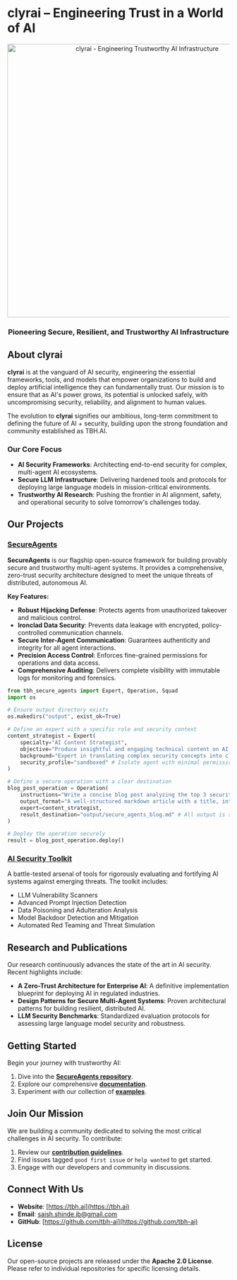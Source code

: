 # clyrai  – Engineering Trust in a World of AI

<div align="center">
  <img width="618" alt="clyrai - Engineering Trustworthy AI Infrastructure" src="https://github.com/user-attachments/assets/dbbf5a4f-7b0b-4f43-9b37-ef77dc761ff1" /> 
  <h3>Pioneering Secure, Resilient, and Trustworthy AI Infrastructure</h3>
</div>

## About clyrai

**clyrai**  is at the vanguard of AI security, engineering the essential frameworks, tools, and models that empower organizations to build and deploy artificial intelligence they can fundamentally trust. Our mission is to ensure that as AI's power grows, its potential is unlocked safely, with uncompromising security, reliability, and alignment to human values.

The evolution to **clyrai** signifies our ambitious, long-term commitment to defining the future of AI + security, building upon the strong foundation and community established as TBH.AI.

### Our Core Focus

*   **AI Security Frameworks**: Architecting end-to-end security for complex, multi-agent AI ecosystems.
*   **Secure LLM Infrastructure**: Delivering hardened tools and protocols for deploying large language models in mission-critical environments.
*   **Trustworthy AI Research**: Pushing the frontier in AI alignment, safety, and operational security to solve tomorrow's challenges today.

## Our Projects

### [SecureAgents](https://github.com/tbh-ai/SecureAgents)

**SecureAgents** is our flagship open-source framework for building provably secure and trustworthy multi-agent systems. It provides a comprehensive, zero-trust security architecture designed to meet the unique threats of distributed, autonomous AI.

**Key Features:**
*   **Robust Hijacking Defense**: Protects agents from unauthorized takeover and malicious control.
*   **Ironclad Data Security**: Prevents data leakage with encrypted, policy-controlled communication channels.
*   **Secure Inter-Agent Communication**: Guarantees authenticity and integrity for all agent interactions.
*   **Precision Access Control**: Enforces fine-grained permissions for operations and data access.
*   **Comprehensive Auditing**: Delivers complete visibility with immutable logs for monitoring and forensics.

```python
from tbh_secure_agents import Expert, Operation, Squad
import os

# Ensure output directory exists
os.makedirs("output", exist_ok=True)

# Define an expert with a specific role and security context
content_strategist = Expert(
    specialty="AI Content Strategist",
    objective="Produce insightful and engaging technical content on AI security.",
    background="Expert in translating complex security concepts into clear, compelling narratives.",
    security_profile="sandboxed" # Isolate agent with minimal permissions
)

# Define a secure operation with a clear destination
blog_post_operation = Operation(
    instructions="Write a concise blog post analyzing the top 3 security risks in multi-agent systems.",
    output_format="A well-structured markdown article with a title, introduction, key points, and a forward-looking conclusion.",
    expert=content_strategist,
    result_destination="output/secure_agents_blog.md" # All output is sandboxed to this file
)

# Deploy the operation securely
result = blog_post_operation.deploy()
```

### [AI Security Toolkit](https://github.com/tbh-ai/ai-security-toolkit)

A battle-tested arsenal of tools for rigorously evaluating and fortifying AI systems against emerging threats. The toolkit includes:
*   LLM Vulnerability Scanners
*   Advanced Prompt Injection Detection
*   Data Poisoning and Adulteration Analysis
*   Model Backdoor Detection and Mitigation
*   Automated Red Teaming and Threat Simulation

## Research and Publications

Our research continuously advances the state of the art in AI security. Recent highlights include:
*   **A Zero-Trust Architecture for Enterprise AI**: A definitive implementation blueprint for deploying AI in regulated industries.
*   **Design Patterns for Secure Multi-Agent Systems**: Proven architectural patterns for building resilient, distributed AI.
*   **LLM Security Benchmarks**: Standardized evaluation protocols for assessing large language model security and robustness.

## Getting Started

Begin your journey with trustworthy AI:
1.  Dive into the **[SecureAgents repository](https://github.com/tbh-ai/SecureAgents)**.
2.  Explore our comprehensive **[documentation](https://tbh-ai.github.io/SecureAgents/)**.
3.  Experiment with our collection of **[examples](https://github.com/tbh-ai/SecureAgents/tree/main/examples)**.

## Join Our Mission

We are building a community dedicated to solving the most critical challenges in AI security. To contribute:
1.  Review our **[contribution guidelines](https://github.com/tbh-ai/SecureAgents/blob/main/CONTRIBUTING.md)**.
2.  Find issues tagged `good first issue` or `help wanted` to get started.
3.  Engage with our developers and community in discussions.

## Connect With Us

*   **Website**: [https://tbh.ai](https://tbh.ai)
*   **Email**: [saish.shinde.jb@gmail.com](mailto:saish.shinde.jb@gmail.com)
*   **GitHub**: [https://github.com/tbh-ai](https://github.com/tbh-ai)

## License

Our open-source projects are released under the **Apache 2.0 License**. Please refer to individual repositories for specific licensing details.



